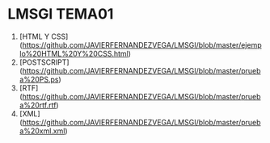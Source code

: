 # LMSGI TEMA01

1. [HTML Y CSS] (https://github.com/JAVIERFERNANDEZVEGA/LMSGI/blob/master/ejemplo%20HTML%20Y%20CSS.html)
2. [POSTSCRIPT] (https://github.com/JAVIERFERNANDEZVEGA/LMSGI/blob/master/prueba%20PS.ps)
3. [RTF] (https://github.com/JAVIERFERNANDEZVEGA/LMSGI/blob/master/prueba%20rtf.rtf)
4. [XML] (https://github.com/JAVIERFERNANDEZVEGA/LMSGI/blob/master/prueba%20xml.xml)
